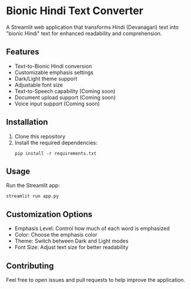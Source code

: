 # Bionic Hindi Text Converter

A Streamlit web application that transforms Hindi (Devanagari) text into "bionic Hindi" text for enhanced readability and comprehension.

## Features

- Text-to-Bionic Hindi conversion
- Customizable emphasis settings
- Dark/Light theme support
- Adjustable font size
- Text-to-Speech capability (Coming soon)
- Document upload support (Coming soon)
- Voice input support (Coming soon)

## Installation

1. Clone this repository
2. Install the required dependencies:
   ```
   pip install -r requirements.txt
   ```

## Usage

Run the Streamlit app:
```
streamlit run app.py
```

## Customization Options

- Emphasis Level: Control how much of each word is emphasized
- Color: Choose the emphasis color
- Theme: Switch between Dark and Light modes
- Font Size: Adjust text size for better readability

## Contributing

Feel free to open issues and pull requests to help improve the application.
